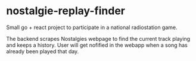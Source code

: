 # nostalgie-replay-finder

Small go + react project to participate in a national radiostation game.

The backend scrapes Nostalgies webpage to find the current track playing and keeps a history.
User will get nofified in the webapp when a song has already been played that day.

